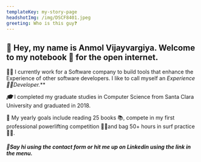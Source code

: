```yaml
---
templateKey: my-story-page
headshotImg: /img/DSCF8401.jpeg
greeting: Who is this guy❓
---
```

## 👋 Hey, my name is **Anmol Vijayvargiya**. Welcome to my notebook 📝 for the open internet.



👨‍💻 I currently work for a Software company to build tools that enhance the Experience of other software developers. I like to call myself an ***Experience*  🧙‍♂️*Developer.***

***🎓*** I completed my graduate studies in Computer Science from Santa Clara University and graduated  in 2018. 

💪 My yearly goals include reading 25 books 📚, compete in my first professional powerlifting competition  🏋️‍♂️and bag 50+ hours in surf practice 🏄‍♂️.

##### *🤙Say hi using the contact form or hit me up on Linkedin using the link in the menu.*